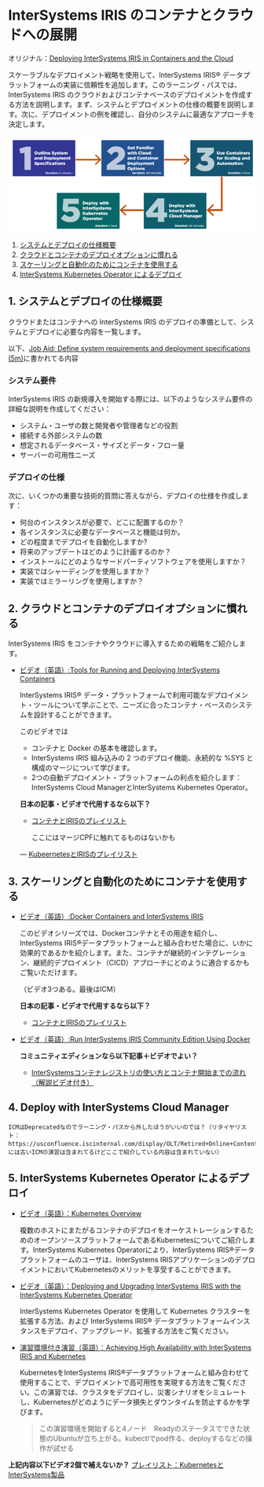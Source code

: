 # InterSystems IRIS のコンテナとクラウドへの展開

オリジナル：[Deploying InterSystems IRIS in Containers and the Cloud](https://learning.intersystems.com/enrol/index.php?id=2141)

スケーラブルなデプロイメント戦略を使用して、InterSystems IRIS® データプラットフォームの実装に信頼性を追加します。このラーニング・パスでは、InterSystems IRIS のクラウドおよびコンテナベースのデプロイメントを作成する方法を説明します。まず、システムとデプロイメントの仕様の概要を説明します。次に、デプロイメントの例を確認し、自分のシステムに最適なアプローチを決定します。

![](/assets/ContainerAndCloud.png)

1. [システムとデプロイの仕様概要](#1-システムとデプロイの仕様概要)
2. [クラウドとコンテナのデプロイオプションに慣れる](#2-クラウドとコンテナのデプロイオプションに慣れる)
3. [スケーリングと自動化のためにコンテナを使用する](#3-スケーリングと自動化のためにコンテナを使用する)
5. [InterSystems Kubernetes Operator によるデプロイ](#5-intersystems-kubernetes-operator-によるデプロイ)

## 1. システムとデプロイの仕様概要

クラウドまたはコンテナへの InterSystems IRIS のデプロイの準備として、システムとデプロイに必要な内容を一覧します。

以下、[Job Aid: Define system requirements and deployment specifications (5m)](https://learning.intersystems.com/mod/page/view.php?id=13225)に書かれてる内容

### システム要件
InterSystems IRIS の新規導入を開始する際には、以下のようなシステム要件の詳細な説明を作成してください：

- システム・ユーザの数と開発者や管理者などの役割
- 接続する外部システムの数
- 想定されるデータベース・サイズとデータ・フロー量
- サーバーの可用性ニーズ

### デプロイの仕様
次に、いくつかの重要な技術的質問に答えながら、デプロイの仕様を作成します：

- 何台のインスタンスが必要で、どこに配置するのか？
- 各インスタンスに必要なデータベースと機能は何か。
- どの程度までデプロイを自動化しますか?
- 将来のアップデートはどのように計画するのか？
- インストールにどのようなサードパーティソフトウェアを使用しますか？
- 実装ではシャーディングを使用しますか？
- 実装ではミラーリングを使用しますか？

## 2. クラウドとコンテナのデプロイオプションに慣れる

InterSystems IRIS をコンテナやクラウドに導入するための戦略をご紹介します。

- [ビデオ（英語）:Tools for Running and Deploying InterSystems Containers](https://learning.intersystems.com/course/view.php?id=1751)

    InterSystems IRIS® データ・プラットフォームで利用可能なデプロイメント・ツールについて学ぶことで、ニーズに合ったコンテナ・ベースのシステムを設計することができます。

    このビデオでは
    - コンテナと Docker の基本を確認します。
    - InterSystems IRIS 組み込みの 2 つのデプロイ機能、永続的な %SYS と構成のマージについて学びます。
    - 2つの自動デプロイメント・プラットフォームの利点を紹介します：InterSystems Cloud ManagerとInterSystems Kubernetes Operator。

    **日本の記事・ビデオで代用するなら以下？**
    - [コンテナとIRISのプレイリスト](https://www.youtube.com/watch?v=yY8BLUYp5IA&list=PLzSN_5VbNaxAUiQkx5d22TX0zjx4Mmqhb)

        ここにはマージCPFに触れてるものはないかも

    ― [KubeernetesとIRISのプレイリスト](https://www.youtube.com/watch?v=yKX8wB9d2cs&list=PLzSN_5VbNaxC2mfu1cYvn9pfbJRs7xtkk)


## 3. スケーリングと自動化のためにコンテナを使用する

- [ビデオ（英語）:Docker Containers and InterSystems IRIS](https://learning.intersystems.com/enrol/index.php?id=888)

    このビデオシリーズでは、Dockerコンテナとその用途を紹介し、InterSystems IRIS®データプラットフォームと組み合わせた場合に、いかに効果的であるかを紹介します。また、コンテナが継続的インテグレーション、継続的デプロイメント（CICD）アプローチにどのように適合するかもご覧いただけます。

    （ビデオ3つある。最後はICM）

    **日本の記事・ビデオで代用するなら以下？**
    - [コンテナとIRISのプレイリスト](https://www.youtube.com/watch?v=yY8BLUYp5IA&list=PLzSN_5VbNaxAUiQkx5d22TX0zjx4Mmqhb)


- [ビデオ（英語）:Run InterSystems IRIS Community Edition Using Docker](https://learning.intersystems.com/enrol/index.php?id=1762)

    **コミュニティエディションなら以下記事＋ビデオでよい？**
    - [InterSystemsコンテナレジストリの使い方とコンテナ開始までの流れ（解説ビデオ付き）](https://jp.community.intersystems.com/node/545786)



## 4. Deploy with InterSystems Cloud Manager

    ICMはDeprecatedなのでラーニング・パスから外したほうがいいのでは？（リタイヤリスト：https://usconfluence.iscinternal.com/display/OLT/Retired+Online+Content　には古いICMの演習は含まれてるけどここで紹介している内容は含まれていない）

## 5. InterSystems Kubernetes Operator によるデプロイ

- [ビデオ（英語）：Kubernetes Overview](https://learning.intersystems.com/enrol/index.php?id=1753)

    複数のホストにまたがるコンテナのデプロイをオーケストレーションするためのオープンソースプラットフォームであるKubernetesについてご紹介します。InterSystems Kubernetes Operatorにより、InterSystems IRIS®データプラットフォームのユーザは、InterSystems IRISアプリケーションのデプロイメントにおいてKubernetesのメリットを享受することができます。

- [ビデオ（英語）：Deploying and Upgrading InterSystems IRIS with the InterSystems Kubernetes Operator](https://learning.intersystems.com/enrol/index.php?id=1656)

    InterSystems Kubernetes Operator を使用して Kubernetes クラスターを拡張する方法、および InterSystems IRIS® データプラットフォームインスタンスをデプロイ、アップグレード、拡張する方法をご覧ください。

- [演習環境付き演習（英語）：Achieving High Availability with InterSystems IRIS and Kubernetes](https://learning.intersystems.com/enrol/index.php?id=1962)

    KubernetesをInterSystems IRIS®データプラットフォームと組み合わせて使用することで、デプロイメントで高可用性を実現する方法をご覧ください。この演習では、クラスタをデプロイし、災害シナリオをシミュレートし、Kubernetesがどのようにデータ損失とダウンタイムを防止するかを学びます。

    >この演習環境を開始すると4ノード　Readyのステータスでできた状態のUbuntuが立ち上がる。kubectlでpod作る、deployするなどの操作が試せる

**上記内容以下ビデオ2個で補えないか？**
[プレイリスト：KubernetesとInterSystems製品](https://www.youtube.com/playlist?list=PLzSN_5VbNaxC2mfu1cYvn9pfbJRs7xtkk)